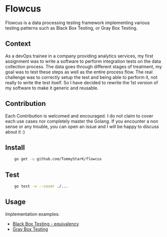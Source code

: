 # Flowcus

Flowcus is a data processing testing framework implementing various testing patterns such as Black Box Testing, or
Gray Box Testing.

## Context

As a devOps trainee in a company providing analytics services, my first assignment was to write a software to perform integration tests on the data collection process. The data goes through different stages of treatment, my goal was to test these steps as well as the entire process flow.
The real challenge was to correctly setup the test and being able to perform it, not really to write the test itself. So I have
decided to rewrite the 1st version of my software to make it generic and reusable.

## Contribution

Each Contribution is welcomed and encouraged. I do not claim to cover each use cases nor completely master the Golang. If you encounter a non sense or any trouble, you can open an issue and I will be happy to discuss about it :)

## Install

```bash
    go get -u github.com/TommyStarK/flowcus
```

## Test

```bash
    go test -v --cover ./...
```

## Usage

Implementation examples:

* [Black Box Testing - equivalency](https://github.com/TommyStarK/flowcus/blob/v2/bbox-equivalency.md)
* [Gray Box Testing](https://github.com/TommyStarK/flowcus/blob/v2/gbox.md)

